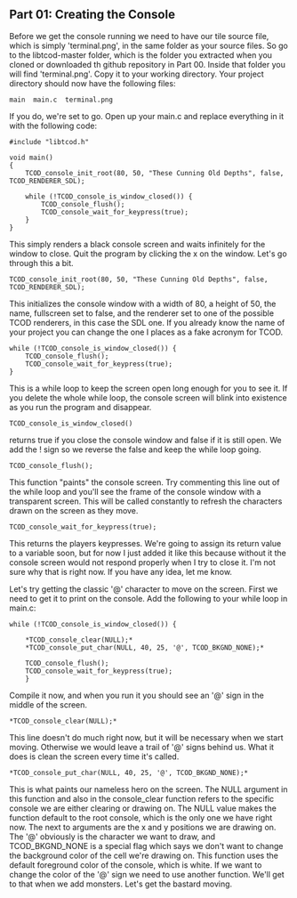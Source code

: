 ## Part 01: Creating the Console

Before we get the console running we need to have our tile source file, which is
simply 'terminal.png', in the same folder as your source files. So go to the
libtcod-master folder, which is the folder you extracted when you cloned or 
downloaded th github repository in Part 00. Inside that folder you will find
'terminal.png'. Copy it to your working directory. Your project directory
should now have the following files:

	main  main.c  terminal.png

If you do, we're set to go. Open up your main.c and replace everything in it
with the following code:

	#include "libtcod.h"

	void main()
	{
		TCOD_console_init_root(80, 50, "These Cunning Old Depths", false, TCOD_RENDERER_SDL);

		while (!TCOD_console_is_window_closed()) {
			TCOD_console_flush();
			TCOD_console_wait_for_keypress(true);
		}
	}

This simply renders a black console screen and waits infinitely for the window to close. Quit the
program by clicking the x on the window. Let's go through this a bit.

	TCOD_console_init_root(80, 50, "These Cunning Old Depths", false, TCOD_RENDERER_SDL);

This initializes the console window with a width of 80, a height of 50, the name, fullscreen set to false,
and the renderer set to one of the possible TCOD renderers, in this case the SDL one. If you already 
know the name of your project you can change the one I places as a fake acronym for TCOD. 

	while (!TCOD_console_is_window_closed()) {
		TCOD_console_flush();
		TCOD_console_wait_for_keypress(true);
	}

This is a while loop to keep the screen open long enough for you to see it. If you delete the whole while
loop, the console screen will blink into existence as you run the program and disappear.

	TCOD_console_is_window_closed()

returns true if you close the console window and false if it is still open. We add
the ! sign so we reverse the false and keep the while loop going.


	TCOD_console_flush();

This function "paints" the console screen. Try commenting this line out of the while loop and you'll
see the frame of the console window with a transparent screen. This will be called constantly to refresh
the characters drawn on the screen as they move.

	TCOD_console_wait_for_keypress(true);

This returns the players keypresses. We're going to assign its return value to a variable soon, but for
now I just added it like this because without it the console screen would not respond properly when I
try to close it. I'm not sure why that is right now. If you have any idea, let me know.

Let's try getting the classic '@' character to move on the screen. First we need to get it to print on
the console. Add the following to your while loop in main.c:

	while (!TCOD_console_is_window_closed()) {

		*TCOD_console_clear(NULL);*
		*TCOD_console_put_char(NULL, 40, 25, '@', TCOD_BKGND_NONE);*

		TCOD_console_flush();
		TCOD_console_wait_for_keypress(true);
	    }

Compile it now, and when you run it you should see an '@' sign in the middle of the screen.

	*TCOD_console_clear(NULL);*

This line doesn't do much right now, but it will be necessary when we start moving. Otherwise
we would leave a trail of '@' signs behind us. What it does is clean the screen every time
it's called.

	*TCOD_console_put_char(NULL, 40, 25, '@', TCOD_BKGND_NONE);*

This is what paints our nameless hero on the screen. The NULL argument in this function and
also in the console_clear function refers to the specific console we are either clearing
or drawing on. The NULL value makes the function default to the root console, which is the
only one we have right now. The next to arguments are the x and y positions we are drawing
on. The '@' obviously is the character we want to draw, and TCOD_BKGND_NONE is a special
flag which says we don't want to change the background color of the cell we're drawing on.
This function uses the default foreground color of the console, which is white. If we 
want to change the color of the '@' sign we need to use another function. We'll get to 
that when we add monsters. Let's get the bastard moving.
